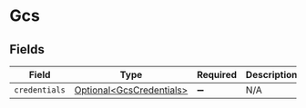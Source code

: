 # Gcs


## Fields

| Field                                                              | Type                                                               | Required                                                           | Description                                                        |
| ------------------------------------------------------------------ | ------------------------------------------------------------------ | ------------------------------------------------------------------ | ------------------------------------------------------------------ |
| `credentials`                                                      | [Optional\<GcsCredentials>](../../models/shared/GcsCredentials.md) | :heavy_minus_sign:                                                 | N/A                                                                |